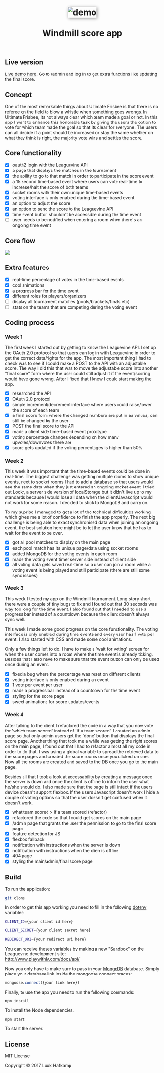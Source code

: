 <h1 align="center">
  <img style="box-shadow: 2px 2px 10px #888888;" src="media/demo.png" alt="demo">
  <br>
  <br>
  Windmill score app
</h1>
<br>

## Live version
<a href="http://minor-frisbee.herokuapp.com/">Live demo here</a>. Go to /admin and log in to get extra functions like updating the final score.

## Concept
One of the most remarkable things about Ultimate Frisbee is that there is no referee on the field to blow a whistle when something goes wrongs. In Ultimate Frisbee, its not always clear which team made a goal or not. In this app I want to enhance this honorable task by giving the users the option to vote for which team made the goal so that its clear for everyone. The users can all decide if a point should be increased or stay the same whether on what they think is right, the majority vote wins and settles the score.

## Core functionality
-  [x] oauth2 login with the Leaguevine API
-  [x] a page that displays the matches in the tournament
-  [x] the ability to go to that match in order to participate in the score event
-  [x] a 15 second time-based event where users can vote real-time to increase/halt the score of both teams
-  [x] socket rooms with their own unique time-based events
-  [x] voting interface is only enabled during the time-based event
-  [x] an option to adjust the score
-  [x] an option to send the score to the Leaguevine API
-  [x] time event button shouldn't be accessible during the time event
-  [ ] user needs to be notified when entering a room when there's an ongoing time event

## Core flow
<img src="media/coreflow.png"/>

## Extra features
-  [x] real-time percentage of votes in the time-based events
-  [x] cool animations
-  [x] a progress bar for the time event
-  [x] different roles for players/organizers
-  [ ] display all tournament matches (pools/brackets/finals etc)
-  [ ] stats on the teams that are competing during the voting event

## Coding process
### Week 1
The first week I started out by getting to know the Leaguevine API. I set up the OAuth 2.0 protocol so that users can log in with Leaguevine in order to get the correct data/rights for the app. The most important thing I had to check was to see if I could make a POST to the API with an adjustable score. The way I did this that was to move the adjustable score into another "final score" form where the user could still adjust it if the event/scoring would have gone wrong. After I fixed that I knew I could start making the app.

-  [x] researched the API
-  [x] OAuth 2.0 protocol
-  [x] simple increment/decrement interface where users could raise/lower the score of each team
-  [x] a final score form where the changed numbers are put in as values, can still be changed by the user
-  [x] POST the final score to the API
-  [x] made a client side time-based event prototype
-  [x] voting percentage changes depending on how many upvotes/downvotes there are
-  [x] score gets updated if the voting percentages is higher than 50%

### Week 2
This week it was important that the time-based events could be done in real-time. The biggest challenge was getting multiple rooms to show unique events, next to socket rooms I had to add a database so that users would see the same data when they just entered an ongoing socket event. I tried out Lockr, a server side version of localStorage but it didn't live up to my standards because I would lose all data when the client/Javascript would not work for some reason. I decided to stick to MongoDB and carry on. 

To my suprise I managed to get a lot of the technical difficulties working which gives me a lot of confidence to finish the app properly. The next big challenge is being able to exact synchronised data when joining an ongoing event, the best solution here might be to let the user know that he has to wait for the event to be over.

-  [x] got all pool matches to display on the main page
-  [x] each pool match has its unique page/data using socket rooms
-  [x] added MongoDB for the voting events in each room
-  [x] made the voting event timer server side instead of client side
-  [x] all voting data gets saved real-time so a user can join a room while a voting event is being played and still participate (there are still some sync issues)

### Week 3
This week I tested my app on the Windmill tournament. Long story short there were a couple of tiny bugs to fix and I found out that 30 seconds was way too long for the time event. I also found out that I needed to use a progress bar instead of a countdown because the client doesn't always sync well.

This week I made some good progress on the core functionality. The voting interface is only enabled during time events and every user has 1 vote per event. I also started with CSS and made some cool animations.

Only a few things left to do. I have to make a 'wait for voting' screen for when the user comes into a room where the time event is already ticking. Besides that I also have to make sure that the event button can only be used once during an event.

-  [x] fixed a bug where the percentage was reset on different clients
-  [x] voting interface is only enabled during an event
-  [x] 1 vote per event per user
-  [x] made a progress bar instead of a countdown for the time event
-  [x] styling for the score page
-  [x] sweet animations for score updates/events

### Week 4
After talking to the client I refactored the code in a way that you now vote for 'which team scored' instead of 'if a team scored'. I created an admin page so that only admin users get the 'done' button that displays the final score page. Another thing that took me a while was getting the right scores on the main page, I found out that I had to refactor almost all my code in order to do that. I was using a global variable to spread the retrieved data to the score pages and created the score rooms once you clicked on one. Now all the rooms are created and saved to the DB once you go to the main page.

Besides all that I took a look at accessability by creating a message once the server is down and once the client is offline to inform the user what he/she should do. I also made sure that the page is still intact if the users device doesn't support flexbox. If the users Javascript doesn't work I hide a couple of voting options so that the user doesn't get confused when it doesn't work.

-  [x] what team scored > if a team scored (refactor)
-  [x] refactored the code so that I could get scores on the main page
-  [x] /admin page that grants the user the permission to go to the final score page
-  [x] feature detection for JS
-  [x] flexbox fallback
-  [x] notification with instructions when the server is down
-  [x] notification with instructions when the clien is offline
-  [x] 404 page
-  [x] styling the main/admin/final score page

## Build
To run the application:
```bash
git clone
```

In order to get this app working you need to fill in the following <a href="https://www.npmjs.com/package/dotenv">dotenv</a> variables:  

```bash
CLIENT_ID={your client id here}
```  
```bash
CLIENT_SECRET={your client secret here}
```  
```bash
REDIRECT_URI={your redirect uri here}
```  

You can receive theses variables by making a new "Sandbox" on the Leaguevine development site:  
<a href="http://www.playwithlv.com/docs/api/">http://www.playwithlv.com/docs/api/</a>  
  
Now you only have to make sure to pass in your <a href="https://www.mongodb.com/">MongoDB</a> database. Simply place your database link inside the mongoose.connect braces:

```javascript
mongoose.connect({your link here})
```  

Finally, to use the app you need to run the following commands:  
```bash
npm install
```
To install the Node dependencies.

```bash
npm start
```  

To start the server.

## License

MIT License  

Copyright © 2017 Luuk Hafkamp